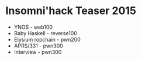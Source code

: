 # Insomni'hack Teaser 2015

* YNOS - web100
* Baby Haskell - reverse100
* Elysium ropchain - pwn200
* APRS/331 - pwn300
* Interview - pwn300

